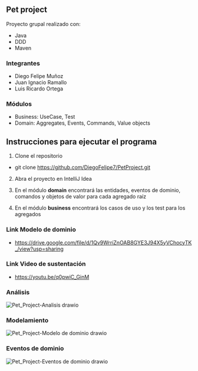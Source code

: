 ## Pet project 

Proyecto grupal realizado con:

* Java
* DDD
* Maven

### Integrantes
+ Diego Felipe Muñoz
+ Juan Ignacio Ramallo
+ Luis Ricardo Ortega


### Módulos
* Business: UseCase, Test
* Domain: Aggregates, Events, Commands, Value objects

## Instrucciones para ejecutar el programa
1. Clone el repositorio
+ git clone https://github.com/DiegoFelipe7/PetProject.git

2. Abra el proyecto en IntelliJ Idea


3. En el módulo **domain** encontrará las entidades, eventos de dominio, comandos y objetos de valor para cada agregado raíz


4. En el módulo **business** encontrará los casos de uso y los test para los agregados
### Link Modelo de dominio
+ https://drive.google.com/file/d/1Qv9WrriZnOAB8GYE3J94X5yVChocyTK_/view?usp=sharing

### Link Video de sustentación
+ https://youtu.be/q0pwiC_GinM


### Análisis
![Pet_Project-Analisis drawio](https://user-images.githubusercontent.com/83563182/176559506-ac8ae2aa-d7a9-47f5-bc16-aa54f40f7d92.png)

### Modelamiento
![Pet_Project-Modelo de dominio drawio](https://user-images.githubusercontent.com/83563182/176570718-4e1f333b-8109-4cc0-ae23-d35ddc35428c.png)

### Eventos de dominio
![Pet_Project-Eventos de dominio drawio](https://user-images.githubusercontent.com/83563182/176570749-a3aa749d-d57d-4aed-b271-2f4790c1ebb8.png)


